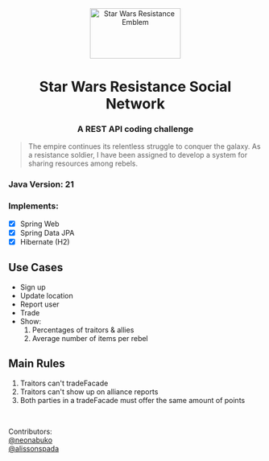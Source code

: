 <div align="center">
  <img src="https://github.com/neonabuko/resistance-social-network/assets/83613676/df0eaabc-10f3-4b5e-a09b-db7896bce003" alt="Star Wars Resistance Emblem" width="180" height="100">
  <h1>Star Wars Resistance Social Network</h1>
  <h3>A REST API coding challenge</h3>
</div>

> The empire continues its relentless struggle to conquer the galaxy. As a resistance soldier, I have been assigned to
> develop a system for sharing resources among rebels.

### Java Version: 21

### Implements:
- [x] Spring Web
- [x] Spring Data JPA
- [x] Hibernate (H2)

## Use Cases
- Sign up
- Update location
- Report user
- Trade
- Show:
    1. Percentages of traitors & allies
    2. Average number of items per rebel

## Main Rules
1. Traitors can't tradeFacade
2. Traitors can't show up on alliance reports
3. Both parties in a tradeFacade must offer the same amount of points

<div align="left">
    <footer>
        <br>
        <p>Contributors:
            <br>
            <a href="https://github.com/neonabuko/">@neonabuko</a>
            <br>
            <a href=https://github.com/alissonspada>@alissonspada</a>
        </p>
    </footer>
</div>
